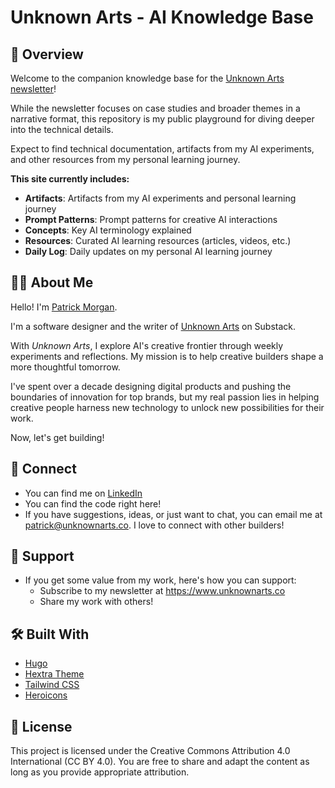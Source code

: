 # Unknown Arts - AI Knowledge Base

## 📖 Overview

Welcome to the companion knowledge base for the [Unknown Arts newsletter](https://www.unknownarts.co)! 

While the newsletter focuses on case studies and broader themes in a narrative format, this repository is my public playground for diving deeper into the technical details.

Expect to find technical documentation, artifacts from my AI experiments, and other resources from my personal learning journey.

**This site currently includes:**

- **Artifacts**: Artifacts from my AI experiments and personal learning journey
- **Prompt Patterns**: Prompt patterns for creative AI interactions
- **Concepts**: Key AI terminology explained
- **Resources**: Curated AI learning resources (articles, videos, etc.)
- **Daily Log**: Daily updates on my personal AI learning journey

## 👨‍💻 About Me

Hello! I'm [Patrick Morgan](https://patrickmorgan.org).

I'm a software designer and the writer of [Unknown Arts](https://www.unknownarts.co) on Substack.

With *Unknown Arts*, I explore AI's creative frontier through weekly experiments and reflections. My mission is to help creative builders shape a more thoughtful tomorrow.

I've spent over a decade designing digital products and pushing the boundaries of innovation for top brands, but my real passion lies in helping creative people harness new technology to unlock new possibilities for their work.

Now, let's get building!

## 🔗 Connect

- You can find me on [LinkedIn](https://www.linkedin.com/in/itspatmorgan/)
- You can find the code right here!
- If you have suggestions, ideas, or just want to chat, you can email me at patrick@unknownarts.co. I love to connect with other builders!

## 💌 Support

- If you get some value from my work, here's how you can support:
  - Subscribe to my newsletter at https://www.unknownarts.co
  - Share my work with others!

## 🛠️ Built With
- [Hugo](https://gohugo.io/)
- [Hextra Theme](https://imfing.github.io/hextra/)
- [Tailwind CSS](https://tailwindcss.com/)
- [Heroicons](https://v1.heroicons.com/)

## 📄 License

This project is licensed under the Creative Commons Attribution 4.0 International (CC BY 4.0). You are free to share and adapt the content as long as you provide appropriate attribution.